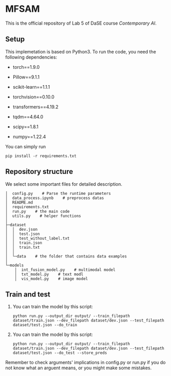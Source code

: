 # MFSAM

This is the official repository of Lab 5 of DaSE course *Contemporary AI*.

## Setup

This implemetation is based on Python3. To run the code, you need the following dependencies:

- torch==1.9.0

- Pillow==9.1.1

- scikit-learn==1.1.1

- torchvision==0.10.0

- transformers==4.19.2

- tqdm==4.64.0

- scipy==1.8.1

- numpy==1.22.4

You can simply run

```shell
pip install -r requirements.txt
```

## Repository structure

We select some important files for detailed description.

```shellsession
│  config.py    # Parse the runtime parameters
│  data_process.ipynb    # preprocess datas
│  README.md
│  requirements.txt
│  run.py    # the main code
│  utils.py    # helper functions
│
├─dataset
│  │  dev.json
│  │  test.json
│  │  test_without_label.txt
│  │  train.json
│  │  train.txt
│  │
│  └─data    # the folder that contains data examples
│
└─models
    │  int_fusion_model.py    # multimodal model
    │  txt_model.py    # text modl
    │  vis_model.py    # image model
```

## Train and test

1. You can train the model by this script:
   
   ```shell
   python run.py --output_dir output/ --train_filepath dataset/train.json --dev_filepath dataset/dev.json --test_filepath dataset/test.json --do_train
   ```

2. You can train the model by this script:
   
   ```shell
   python run.py --output_dir output/ --train_filepath dataset/train.json --dev_filepath dataset/dev.json --test_filepath dataset/test.json --do_test --store_preds
   ```

Remember to check arguments' implications in config.py or run.py if you do not know what an arguent means, or you might make some mistakes.
